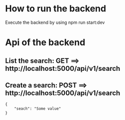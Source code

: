 # How to run the backend

Execute the backend by using npm run start:dev

# Api of the backend

## List the search: GET ==> http://localhost:5000/api/v1/search

## Create a search: POST ==> http://localhost:5000/api/v1/search
    {
        "seach": "Some value"
    }

    
